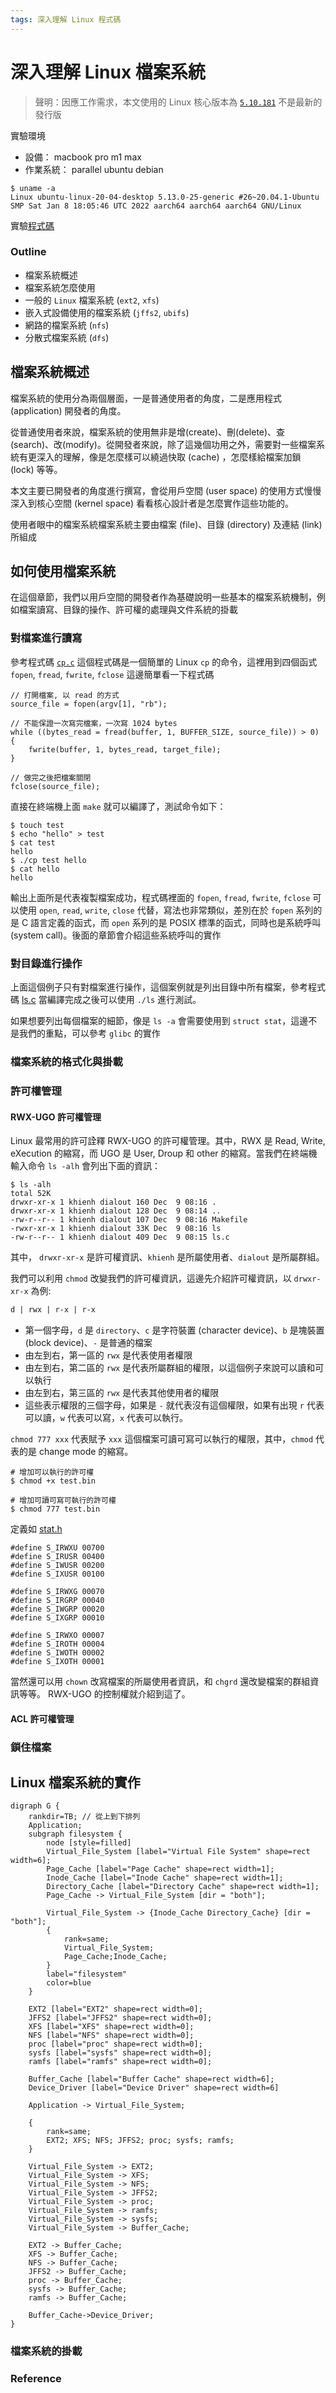 ```yaml
---
tags: 深入理解 Linux 程式碼
---
```

# 深入理解 Linux 檔案系統

> 聲明：因應工作需求，本文使用的 Linux 核心版本為 [`5.10.181`](https://elixir.bootlin.com/linux/v5.10.181/source) 不是最新的發行版

實驗環境
- 設備： macbook pro m1 max
- 作業系統： parallel ubuntu debian

```
$ uname -a
Linux ubuntu-linux-20-04-desktop 5.13.0-25-generic #26~20.04.1-Ubuntu SMP Sat Jan 8 18:05:46 UTC 2022 aarch64 aarch64 aarch64 GNU/Linux
```

實驗[程式碼]()

### Outline
- 檔案系統概述
- 檔案系統怎麼使用
- 一般的 `Linux` 檔案系統 (`ext2`, `xfs`)
- 嵌入式設備使用的檔案系統 (`jffs2`, `ubifs`)
- 網路的檔案系統 (`nfs`)
- 分散式檔案系統 (`dfs`)

## 檔案系統概述
檔案系統的使用分為兩個層面，一是普通使用者的角度，二是應用程式 (application) 開發者的角度。

從普通使用者來說，檔案系統的使用無非是增(create)、刪(delete)、查(search)、改(modify)。從開發者來說，除了這幾個功用之外，需要對一些檔案系統有更深入的理解，像是怎麼樣可以繞過快取 (cache) ，怎麼樣給檔案加鎖 (lock) 等等。

本文主要已開發者的角度進行撰寫，會從用戶空間 (user space) 的使用方式慢慢深入到核心空間 (kernel space) 看看核心設計者是怎麼實作這些功能的。

使用者眼中的檔案系統檔案系統主要由檔案 (file)、目錄 (directory) 及連結 (link) 所組成


## 如何使用檔案系統
在這個章節，我們以用戶空間的開發者作為基礎說明一些基本的檔案系統機制，例如檔案讀寫、目錄的操作、許可權的處理與文件系統的掛載

### 對檔案進行讀寫
參考程式碼 [`cp.c`](https://github.com/zoanana990/note/blob/main/fs/cp/cp.c) 這個程式碼是一個簡單的 Linux `cp` 的命令，這裡用到四個函式 `fopen`, `fread`, `fwrite`, `fclose` 這邊簡單看一下程式碼

```c=16
// 打開檔案, 以 read 的方式
source_file = fopen(argv[1], "rb");

// 不能保證一次寫完檔案，一次寫 1024 bytes
while ((bytes_read = fread(buffer, 1, BUFFER_SIZE, source_file)) > 0) {
    fwrite(buffer, 1, bytes_read, target_file);
}

// 做完之後把檔案關閉
fclose(source_file);
```

直接在終端機上面 `make` 就可以編譯了，測試命令如下：
```
$ touch test
$ echo "hello" > test
$ cat test
hello
$ ./cp test hello
$ cat hello
hello
```

輸出上面所是代表複製檔案成功，程式碼裡面的 `fopen`, `fread`, `fwrite`, `fclose` 可以使用 `open`, `read`, `write`, `close` 代替，寫法也非常類似，差別在於 `fopen` 系列的是 C 語言定義的函式，而 `open` 系列的是 POSIX 標準的函式，同時也是系統呼叫 (system call)。後面的章節會介紹這些系統呼叫的實作


### 對目錄進行操作

上面這個例子只有對檔案進行操作，這個案例就是列出目錄中所有檔案，參考程式碼 [ls.c](https://github.com/zoanana990/note/blob/main/fs/ls/ls.c)
當編譯完成之後可以使用 `./ls` 進行測試。

如果想要列出每個檔案的細節，像是 `ls -a` 會需要使用到 `struct stat`，這邊不是我們的重點，可以參考 `glibc` 的實作

### 檔案系統的格式化與掛載


### 許可權管理
#### RWX-UGO 許可權管理
Linux 最常用的許可詮釋 RWX-UGO 的許可權管理。其中，RWX 是 Read, Write, eXecution 的縮寫，而 UGO 是 User, Droup 和 other 的縮寫。當我們在終端機輸入命令 `ls -alh` 會列出下面的資訊：
```shell
$ ls -alh
total 52K
drwxr-xr-x 1 khienh dialout 160 Dec  9 08:16 .
drwxr-xr-x 1 khienh dialout 128 Dec  9 08:14 ..
-rw-r--r-- 1 khienh dialout 107 Dec  9 08:16 Makefile
-rwxr-xr-x 1 khienh dialout 33K Dec  9 08:16 ls
-rw-r--r-- 1 khienh dialout 409 Dec  9 08:15 ls.c
```
其中， `drwxr-xr-x` 是許可權資訊、`khienh` 是所屬使用者、`dialout` 是所屬群組。

我們可以利用 `chmod` 改變我們的許可權資訊，這邊先介紹許可權資訊，以 `drwxr-xr-x` 為例:
```txt
d | rwx | r-x | r-x
```

- 第一個字母，`d` 是 `directory`、`c` 是字符裝置 (character device)、`b` 是塊裝置 (block device)、`-` 是普通的檔案 
- 由左到右，第一區的 `rwx` 是代表使用者權限
- 由左到右，第二區的 `rwx` 是代表所屬群組的權限，以這個例子來說可以讀和可以執行
- 由左到右，第三區的 `rwx` 是代表其他使用者的權限
- 這些表示權限的三個字母，如果是 `-` 就代表沒有這個權限，如果有出現 `r` 代表可以讀，`w` 代表可以寫，`x` 代表可以執行。

`chmod 777 xxx` 代表賦予 `xxx` 這個檔案可讀可寫可以執行的權限，其中，`chmod` 代表的是 change mode 的縮寫。
```shell
# 增加可以執行的許可權
$ chmod +x test.bin

# 增加可讀可寫可執行的許可權
$ chmod 777 test.bin
```

定義如 [stat.h](https://elixir.bootlin.com/linux/v5.10.181/source/include/uapi/linux/stat.h#L29)
```c=29
#define S_IRWXU 00700
#define S_IRUSR 00400
#define S_IWUSR 00200
#define S_IXUSR 00100

#define S_IRWXG 00070
#define S_IRGRP 00040
#define S_IWGRP 00020
#define S_IXGRP 00010

#define S_IRWXO 00007
#define S_IROTH 00004
#define S_IWOTH 00002
#define S_IXOTH 00001
```

當然還可以用 `chown` 改寫檔案的所屬使用者資訊，和 `chgrd` 還改變檔案的群組資訊等等。 RWX-UGO 的控制權就介紹到這了。

#### ACL 許可權管理

### 鎖住檔案

## Linux 檔案系統的實作

```graphviz
digraph G {
    rankdir=TB; // 從上到下排列
    Application;
    subgraph filesystem {
        node [style=filled]
        Virtual_File_System [label="Virtual File System" shape=rect width=6];
        Page_Cache [label="Page Cache" shape=rect width=1];
        Inode_Cache [label="Inode Cache" shape=rect width=1];
        Directory_Cache [label="Directory Cache" shape=rect width=1];
        Page_Cache -> Virtual_File_System [dir = "both"];
        
        Virtual_File_System -> {Inode_Cache Directory_Cache} [dir = "both"];
        {
            rank=same;
            Virtual_File_System;
            Page_Cache;Inode_Cache;
        }
        label="filesystem"
        color=blue
    }

    EXT2 [label="EXT2" shape=rect width=0];
    JFFS2 [label="JFFS2" shape=rect width=0];
    XFS [label="XFS" shape=rect width=0];
    NFS [label="NFS" shape=rect width=0];
    proc [label="proc" shape=rect width=0];
    sysfs [label="sysfs" shape=rect width=0];
    ramfs [label="ramfs" shape=rect width=0];
    
    Buffer_Cache [label="Buffer Cache" shape=rect width=6];
    Device_Driver [label="Device Driver" shape=rect width=6]

    Application -> Virtual_File_System;

    {
        rank=same; 
        EXT2; XFS; NFS; JFFS2; proc; sysfs; ramfs;
    }
    
    Virtual_File_System -> EXT2;
    Virtual_File_System -> XFS;
    Virtual_File_System -> NFS;
    Virtual_File_System -> JFFS2;
    Virtual_File_System -> proc;
    Virtual_File_System -> ramfs;
    Virtual_File_System -> sysfs;
    Virtual_File_System -> Buffer_Cache;
    
    EXT2 -> Buffer_Cache;
    XFS -> Buffer_Cache;
    NFS -> Buffer_Cache;
    JFFS2 -> Buffer_Cache;
    proc -> Buffer_Cache;
    sysfs -> Buffer_Cache;
    ramfs -> Buffer_Cache;
    
    Buffer_Cache->Device_Driver;
}
```

### 檔案系統的掛載


### Reference




